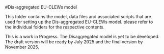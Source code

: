 #Dis-aggregated EU-CLEWs model

This folder contains the model, data files and associated scripts that are used for setting up the Dis-aggregated EU-CLEWs model. please refer to the individual folders for the respective contents. 

This is a work in Progress. The Disaggregated model is yet to be developed. The draft version will be ready by July 2025 and the final version by November 2025.